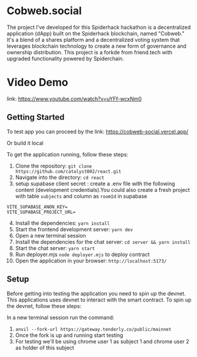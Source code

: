 # Cobweb.social
The project I've developed for this Spiderhack hackathon is a decentralized application (dApp) built on the Spiderhack blockchain, named "Cobweb." It's a blend of a shares platform and a decentralized voting system that leverages blockchain technology to create a new form of governance and ownership distribution.
This project is a forkde from friend.tech with upgraded functionality powered by Spiderchain. 

# Video Demo

link: https://www.youtube.com/watch?v=uYFf-wcxNm0



## Getting Started
To test app you can proceed by the link: https://cobweb-social.vercel.app/

Or build it local

To get the application running, follow these steps:

1. Clone the repository: `git clone https://github.com/catalyst002/react.git`
2. Navigate into the directory: `cd react`
3. setup supabase client secret : create a .env file with the following content (development credentials).You could also create a fresh project with table `subjects` and column as `roomId` in supabase

```
VITE_SUPABASE_ANON_KEY=
VITE_SUPABASE_PROJECT_URL=
```

4. Install the dependencies: `yarn install`
5. Start the frontend development server: `yarn dev`
6. Open a new terminal session
7. Install the dependencies for the chat server: `cd server && yarn install`
8. Start the chat server: `yarn start`
9. Run deployer.mjs `node deployer.mjs` to deploy contract
10. Open the application in your browser: `http://localhost:5173/`
    


## Setup

Before getting into testing the application you need to spin up the devnet. This applications uses devnet to interact with the smart contract. To spin up the devnet, follow these steps:

In a new terminal session run the command:

1. `anvil --fork-url https://gateway.tenderly.co/public/mainnet`
2. Once the fork is up and running start testing
3. For testing we'll be using chrome user 1 as subject 1 and chrome user 2 as holder of this subject



